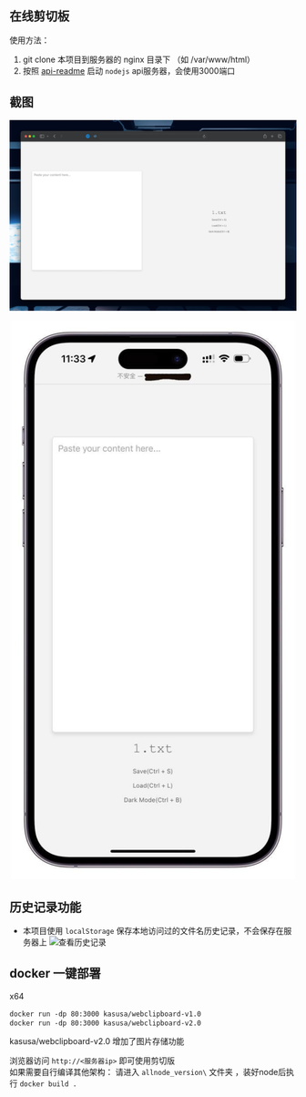 ## 在线剪切板
使用方法：
1. git clone 本项目到服务器的 nginx 目录下 （如 /var/www/html）
2. 按照 [api-readme](/my-api/readme.md) 启动 `nodejs` api服务器，会使用3000端口

## 截图
![1](images/image.png)
<div align="center">
	<img src="images/image2.jpg" alt="Editor" width="500">
</div>

## 历史记录功能
- 本项目使用 `localStorage` 保存本地访问过的文件名历史记录，不会保存在服务器上
![查看历史记录](https://img2.imgtp.com/2024/03/26/oe6DXGzI.gif)

## docker 一键部署

x64
```shell
docker run -dp 80:3000 kasusa/webclipboard-v1.0
docker run -dp 80:3000 kasusa/webclipboard-v2.0
```
kasusa/webclipboard-v2.0 增加了图片存储功能

浏览器访问 `http://<服务器ip>` 即可使用剪切版  
如果需要自行编译其他架构： 请进入 `allnode_version\` 文件夹 ，装好node后执行 `docker build .`
